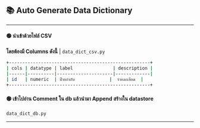 ## 📚 Auto Generate Data Dictionary

---

#### 🟢 นำเข้าด้วยไฟล์ CSV
__โดยต้องมี Columns ดังนี้__  | ```data_dict_csv.py```

```bash
+-----------------------------------------------------+
| cols | datatype | label               | description |
|------|----------|---------------------|-------------|
| id   | numeric  | ป้ายกำกับ             |  รายละเอียด  |
+-----------------------------------------------------+
```

#### 🟢 เข้าไปอ่าน Comment ใน db แล้วนำมา Append สร้างใน datastore
```data_dict_db.py```

---